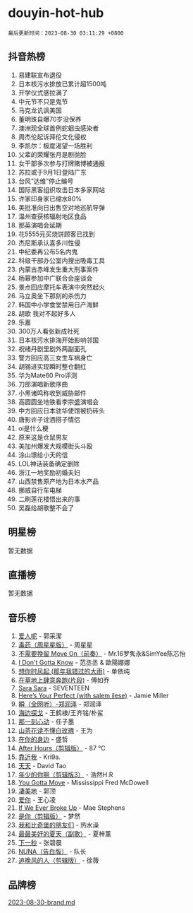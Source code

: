 # douyin-hot-hub

`最后更新时间：2023-08-30 03:11:29 +0800`

## 抖音热榜

1. 易建联宣布退役
1. 日本核污水排放已累计超1500吨
1. 开学仪式感拉满了
1. 中元节不只是鬼节
1. 马克龙讥讽美国
1. 董明珠自曝70岁没保养
1. 澳洲现全球首例蛇蛔虫感染者
1. 周杰伦起诉拜伦文化侵权
1. 李凯尔：极度渴望一场胜利
1. 父辈的荣耀张月是剧抛脸
1. 女干部多次参与打牌赌博被通报
1. 苏拉或于9月1日登陆广东
1. 台风“达维”停止编号
1. 国际黑客组织攻击日本多家网站
1. 许家印身家已缩水80%
1. 美批准向日出售空对地巡航导弹
1. 温州查获核辐射地区食品
1. 那英演唱会延期
1. 花5555元买烧饼顾客已找到
1. 杰尼斯承认喜多川性侵
1. 中纪委再公布5名内鬼
1. 科级干部办公室内搜出吸毒工具
1. 内蒙古赤峰发生重大刑事案件
1. 杨幂参加中广联合会座谈会
1. 景点回应摩托车表演中突然起火
1. 马立奥坐下那刻的杀伤力
1. 韩国中小学食堂禁用日产海鲜
1. 胡歌 我对不起好多人
1. 乐嘉
1. 300万人看张新成社死
1. 日本核污水排海开始影响邻国
1. 祝绪丹剧里剧外两副面孔
1. 警方回应高三女生车祸身亡
1. 胡锡进实现瞬时整仓翻红
1. 华为Mate60 Pro评测
1. 刀郎演唱新歌序曲
1. 小黑诸鸣称收到威胁邮件
1. 高圆圆坐地铁看李宗盛演唱会
1. 中方回应日本驻华使馆被扔砖头
1. 唐影许子诠酒搭子情侣
1. oi是什么梗
1. 原来这是仓鼠男友
1. 美加州爆发大规模街头斗殴
1. 涂山璟给小夭的信
1. LOL神话装备确定删除
1. 浙江一地奖励初婚夫妇
1. 山西禁售原产地为日本水产品
1. 挪威自行车电梯
1. 二刷莲花楼悟出来的事
1. 吴磊给胡歌整不会了

## 明星榜

暂无数据

## 直播榜

暂无数据

## 音乐榜

1. [爱人呢](https://sf6-cdn-tos.douyinstatic.com/obj/tos-cn-ve-2774/2041dc10f3c442f1992b439a00eaf2ba) - 郭采潔
1. [毒药（周星星版）](https://sf6-cdn-tos.douyinstatic.com/obj/tos-cn-ve-2774/oAXunb2JtDTQMcBfaEkg8Be5IhZQCmGByB0V33) - 周星星
1. [不需要挽留 Move On（前奏）](https://sf6-cdn-tos.douyinstatic.com/obj/tos-cn-ve-2774/ooCBhgCCkF4nExzQL9WZSUbitfA8IsDkgQIYhe) - Mr.16罗隽永&SimYee陈芯怡
1. [I Don't Gotta Know](https://sf6-cdn-tos.douyinstatic.com/obj/tos-cn-ve-2774/o8nCfgMGwCsAvgDe5bzzaDQDFf6ksAUxrlFC8J) - 范丞丞 & 歐陽娜娜
1. [想你时风起 (那年我错过的大雨)](https://sf6-cdn-tos.douyinstatic.com/obj/tos-cn-ve-2774/ooR7G8ftDMzIgnxa0HbReM4CZ74qknQABLtHB1) - 单依纯
1. [在草地上肆意奔跑(片段)](https://sf3-cdn-tos.douyinstatic.com/obj/tos-cn-ve-2774/8831d494742f45dabdfa8adb8b817259) - 傅如乔
1. [Sara Sara](https://sf3-cdn-tos.douyinstatic.com/obj/tos-cn-ve-2774/oAceDXU2gVHZCQFrkrYmX8e5tUBxQPb6Bmd2nF) - SEVENTEEN
1. [Here’s Your Perfect (with salem ilese)](https://sf3-cdn-tos.douyinstatic.com/obj/tos-cn-ve-2774/076b1576c6c546598f803fe53da388a7) - Jamie Miller
1. [瞬（全网听）-郑润泽](https://sf3-cdn-tos.douyinstatic.com/obj/tos-cn-ve-2774/o4Vb9eJZClCZTnRQYy0BRSeHGrDtrkrQgIBvQt) - 郑润泽
1. [海边探戈](https://sf3-cdn-tos.douyinstatic.com/obj/tos-cn-ve-2774/os9gE0VQCGqt6VQkZDyBBYvfSDY0QFe3vVmubn) - 王鹤棣/王齐铭/朴鲨
1. [那一刻心动](https://sf6-cdn-tos.douyinstatic.com/obj/tos-cn-ve-2774/4c0ed00133e3439592b4741c72acc6f3) - 任子墨
1. [山茶花读不懂白玫瑰](https://sf3-cdn-tos.douyinstatic.com/obj/tos-cn-ve-2774/osfn8B7DktrRHEPJgPCfDbw7QDQEkwC16BxZg9) - 王为
1. [在你的身边](https://sf3-cdn-tos.douyinstatic.com/obj/tos-cn-ve-2774/9dce2ee6c9f84c17a6d68458730d7ae8) - 盛哲
1. [After Hours（剪辑版）](https://sf6-cdn-tos.douyinstatic.com/obj/tos-cn-ve-2774/owgWztApWhImMFMpyEyQfAIyIusRBioqSgWk7T) - 87 ℃
1. [靠近我](https://sf6-cdn-tos.douyinstatic.com/obj/tos-cn-ve-2774/oMGCfQ3FZdrziXO1QC8zgfNXawBf91hGAIvUrY) - Kri9a.
1. [天天](https://sf3-cdn-tos.douyinstatic.com/obj/tos-cn-ve-2774/6b075c4856e34a60a1ef022c4a80dec5) - David Tao
1. [年少的你啊（剪辑版3）](https://sf6-cdn-tos.douyinstatic.com/obj/tos-cn-ve-2774/oo2vDGhzyAtN1QLfh5k1iBIpWAv2NOZQysM5tK) - 浩然H.R
1. [You Gotta Move](https://sf3-cdn-tos.douyinstatic.com/obj/tos-cn-ve-2774/a2b672af67514106b25cdfd6f1a8aad2) - Mississippi Fred McDowell
1. [凄美地](https://sf6-cdn-tos.douyinstatic.com/obj/tos-cn-ve-2774/oshF4RgFMhmTSa4jCaHNUXI0NetFtBBQBzBZdf) - 郭顶
1. [爱你](https://sf3-cdn-tos.douyinstatic.com/obj/tos-cn-ve-2774/738d8b240f1e4519b44cf31c84e02e24) - 王心凌
1. [If We Ever Broke Up](https://sf6-cdn-tos.douyinstatic.com/obj/tos-cn-ve-2774/o8onj5HDk0ImtBmO0URBfeyCDXQJMYkQ1gb8Zy) - Mae Stephens
1. [是你（剪辑版）](https://sf6-cdn-tos.douyinstatic.com/obj/tos-cn-ve-2774/46019dae783c4c969944217fe1cfafc4) - 梦然
1. [我和比奇堡的朋友们](https://sf3-cdn-tos.douyinstatic.com/obj/tos-cn-ve-2774/f0505db981ea4a6d91453a15924a82aa) - 热水澡
1. [最最美好的夏天（副歌）](https://sf6-cdn-tos.douyinstatic.com/obj/tos-cn-ve-2774/o4FMghDLZkPIkCutdrsXlbTHcaZztBfeCp9AFS) - 夏梓薰
1. [下一秒](https://sf3-cdn-tos.douyinstatic.com/obj/tos-cn-ve-2774/16eedda97153423db2501ff6373be86a) - 张碧晨
1. [NUNA（告白版）](https://sf3-cdn-tos.douyinstatic.com/obj/tos-cn-ve-2774/a65828cbd8ce41a78a430a58b49f4feb) - 队长
1. [追晚风的人（剪辑版）](https://sf3-cdn-tos.douyinstatic.com/obj/tos-cn-ve-2774/560835060af84ac29cd5c12e2a98f7eb) - 徐薇

## 品牌榜

[2023-08-30-brand.md](2023-08-30-brand.md)

